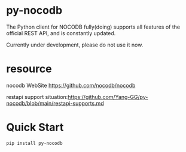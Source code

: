 # py-nocodb
The Python client for NOCODB fully(doing) supports all features of the official REST API, and is constantly updated.

Currently under development, please do not use it now.

# resource
nocodb WebSite https://github.com/nocodb/nocodb

restapi support situation:https://github.com/Yang-GG/py-nocodb/blob/main/restapi-supports.md

# Quick Start
```
pip install py-nocodb
```
